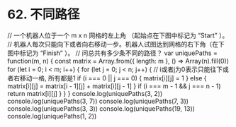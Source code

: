 # 62. 不同路径

// 一个机器人位于一个 m x n 网格的左上角 （起始点在下图中标记为 “Start” ）。
// 机器人每次只能向下或者向右移动一步。机器人试图达到网格的右下角（在下图中标记为 “Finish” ）。
// 问总共有多少条不同的路径？
var uniquePaths = function(m, n) {
  const matrix = Array.from({ length: m }, () => Array(n).fill(0))
  for (let i = 0; i < m; i++) {
    for (let j = 0; j < n; j++) {
      // i或者j为0表示只能往下或者右移动一格, 所有都是1
      if (i === 0 || j === 0) {
        matrix[i][j] = 1
      } else {
        matrix[i][j] = matrix[i - 1][j] + matrix[i][j - 1]
      }
      if (i === m - 1 && j === n - 1) return matrix[i][j]
    }
  }
}
console.log(uniquePaths(3, 2))
console.log(uniquePaths(3, 7))
console.log(uniquePaths(7, 3))
console.log(uniquePaths(3, 3))
console.log(uniquePaths(19, 13))
console.log(uniquePaths(1, 2))
